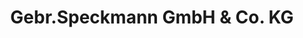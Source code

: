 ---
title: "Gebr.Speckmann GmbH & Co. KG"
url: /borgholzhausen/gebr-speckmann-gmbh-und-co-kg/
shop: Autowerkstatt
---